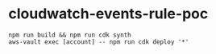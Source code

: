 # cloudwatch-events-rule-poc

```
npm run build && npm run cdk synth
aws-vault exec [account] -- npm run cdk deploy '*'
```